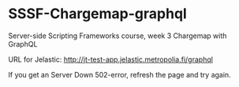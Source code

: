 # SSSF-Chargemap-graphql
Server-side Scripting Frameworks course, week 3 Chargemap with GraphQL


URL for Jelastic: http://jt-test-app.jelastic.metropolia.fi/graphql

If you get an Server Down 502-error, refresh the page and try again.
